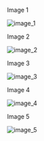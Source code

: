 Image 1

![image_1](https://github.com/Zergoug-Nabila/Speech-recognition/assets/170044029/a21ca747-5ff0-449a-8ed2-331aa7337d86)

Image 2

![image_2](https://github.com/Zergoug-Nabila/Speech-recognition/assets/170044029/b8a43c52-796b-480c-8132-eca84f3cb7bd)

Image 3

![image_3](https://github.com/Zergoug-Nabila/Speech-recognition/assets/170044029/efae79c6-4dd9-4bd3-9a57-8616838a3c66)

Image 4

![image_4](https://github.com/Zergoug-Nabila/Speech-recognition/assets/170044029/6604bd07-117c-4f57-a3cb-84dfe72d575e)

Image 5

![image_5](https://github.com/Zergoug-Nabila/Speech-recognition/assets/170044029/5b2d364b-9376-470d-aa08-1865441538c8)



